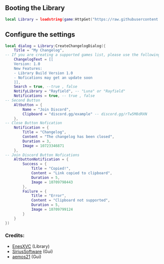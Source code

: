 ## Booting the Library
```lua
local Library = loadstring(game:HttpGet("https://raw.githubusercontent.com/EnesXVC/librarys/main/SearchAndChangeLogLibrary/Source"))()
```
## Configure the settings
```lua
local dialog = Library:CreateChangelogDialog({
    Title = "My Changelog",
-- If you are creating a supported games list, please use the following format: ChangelogText = "1. Game\n2. Game\n3. Game\n... etc."
    ChangelogText = [[
    Version: 1.0
    New Features:
    - Library Build Version 1.0
    - Nofications may get an update soon
    ]],
    Search = true, --true , false
    NotifyLibrary = "Rayfield", -- "Luna" or "Rayfield"
    Notifications = true, -- true , false
-- Second Button
    Altbutton = {
        Name = "Join Discord",
        Clipboard = "discord.gg/example" -- discord.gg/rTw5M8dRXN
    },
-- Close Button Nofication
    Notification = {
        Title = "Changelog",
        Content = "The changelog has been closed",
        Duration = 3,
        Image = 10723346871
    },
-- Join Discord Button Nofications
    AltbuttonNotification = {
        Success = {
            Title = "Copied!",
            Content = "Link copied to clipboard",
            Duration = 5,
            Image = 10709798443
        },
        Failure = {
            Title = "Error",
            Content = "Clipboard not supported",
            Duration = 5,
            Image = 10709799124
        }
    }
})
```
### Credits:
- [EnesXVC](https://github.com/EnesXVC) (Library)
- [SiriusSoftware](https://github.com/SiriusSoftwareLtd) (Gui)
- [aemos21](https://github.com/aemos2) (Gui)

